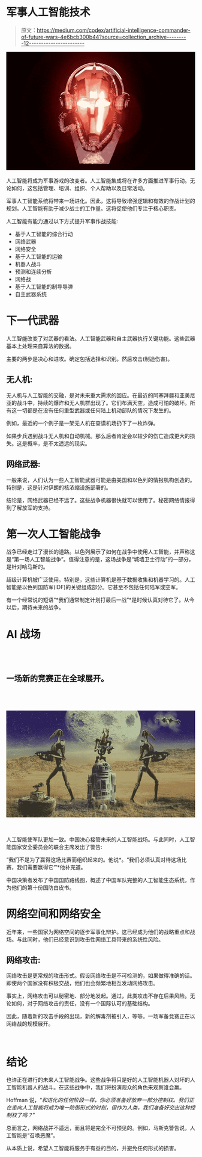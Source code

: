 # 军事人工智能技术

> 原文：<https://medium.com/codex/artificial-intelligence-commander-of-future-wars-4e6bcb300b44?source=collection_archive---------12----------------------->

![](img/82e3a7a18c34316b7ad07c67a7fd9a1e.png)

人工智能将成为军事游戏的改变者。人工智能集成将在许多方面推进军事行动。无论如何，这包括管理、培训、组织、个人帮助以及日常活动。

军事人工智能系统将带来一场进化。因此，这将导致增强逻辑和有效的作战计划的规划。人工智能有助于减少战士的工作量。这将促使他们专注于核心职责。

人工智能有能力通过以下方式提升军事作战技能:

*   基于人工智能的综合行动
*   网络武器
*   网络安全
*   基于人工智能的运输
*   机器人战斗
*   预测和连续分析
*   网络战
*   基于人工智能的制导导弹
*   自主武器系统

# 下一代武器

人工智能改变了对武器的看法。人工智能武器和自主武器执行关键功能。这些武器基本上处理来自算法的数据。

主要的两步是决心和进攻。确定包括选择和识别。然后攻击(制造伤害)。

## 无人机:

无人机与人工智能的交融，是对未来重大需求的回应。在最近的阿塞拜疆和亚美尼亚的战斗中，持续的爆炸和无人机群出现了。它们布满天空，造成可怕的破坏。所有这一切都是在没有任何重型武器或任何陆上机动部队的情况下发生的。

例如，最近的一个例子是一架无人机在查谟机场扔下了一枚炸弹。

如果步兵遇到战斗无人机和自动机械。那么后者肯定会以较少的伤亡造成更大的损失。这是概率，是不太遥远的现实。

## 网络武器:

一般来说，人们认为一些人工智能武器可能是由美国和以色列的情报机构创造的。特别是，这是针对伊朗的核浓缩设施部署的。

结论是，网络武器已经不远了。这些战争机器很快就可以使用了。秘密网络情报得到了解放军的支持。

# 第一次人工智能战争

战争已经走过了漫长的道路。以色列展示了如何在战争中使用人工智能，并声称这是“第一场人工智能战争”。值得注意的是，这场战争是“城墙卫士行动”的一部分，是针对哈马斯的。

超级计算机被广泛使用。特别是，这些计算机是基于数据收集和机器学习的。人工智能是以色列国防军(IDF)的关键组成部分。它甚至不包括任何陆军或空军。

有一个经常说的短语“*我们通常制定计划打最后一战”*是时候认真对待它了。从今以后，期待未来的战争。

# AI 战场

## ​​

## 一场新的竞赛正在全球展开。

## ​

![](img/eebde6ebbf67c4e8251a3efe1532c243.png)

​​

人工智能使军队更加一致。中国决心接管未来的人工智能战场。与此同时，人工智能国家安全委员会的联合主席发出了警告:

“我们不是为了赢得这场比赛而组织起来的。他说*。“我们必须认真对待这场比赛，我们需要赢得它”’*他补充道。

中国决策者发布了中国国防路线图，概述了中国军队完整的人工智能生态系统，作为他们的第十份国防白皮书。

# 网络空间和网络安全

近年来，一些国家为网络空间的逐步军事化辩护。这已经成为他们的战略重点和战场。与此同时，他们已经意识到攻击性网络工具带来的系统性风险。

## 网络攻击:

网络攻击是更常规的攻击形式。假设网络攻击是不可检测的，如果做得准确的话。即使两个国家没有积极交战，他们也会频繁地相互发动网络攻击。

事实上，网络攻击可以秘密地、部分地发起。通过，此类攻击不存在后果风险。无论如何，对于网络攻击的责任，没有一个国际认可的基础结构。

因此，随着新的攻击手段的出现，新的解毒剂被引入，等等。一场军备竞赛正在以网络战的规模展开。

​

# 结论

也许正在进行的未来人工智能战争。这些战争将只是好的人工智能机器人对坏的人工智能机器人的战斗。在这些战争中，我们将扮演观众的角色来观察谁会赢。

Hoffman 说，“*和进化的任何阶段一样，你必须准备好放弃一部分控制权。我们正在走向人工智能将成为唯一防御形式的时刻，但作为人类，我们准备好交出这种控制权了吗？*”

总而言之，网络战并不遥远，而且将是完全不可预见的。例如，马斯克警告说，人工智能是“召唤恶魔”。

从本质上说，希望人工智能将服务于有益的目的，并避免任何形式的损害。